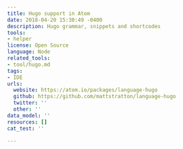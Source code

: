 ```yaml
---
title: Hugo support in Atom
date: 2018-04-20 15:30:49 -0400
description: Hugo grammar, snippets and shortcodes
tools:
- helper
license: Open Source
language: Node
related_tools:
- tool/hugo.md
tags:
- IDE
urls:
  website: https://atom.io/packages/language-hugo
  github: https://github.com/mattstratton/language-hugo
  twitter: ''
  other: ''
data_model: ''
resources: []
cat_test: ''

---
```

